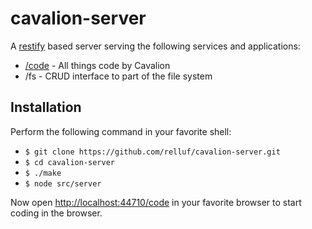 # cavalion-server

A [restify](http://restify.com/) based server serving the following services and applications:

* [/code](https://github.com/cavalion-code) - All things code by Cavalion
* /fs - CRUD interface to part of the file system

## Installation

Perform the following command in your favorite shell:

* `$ git clone https://github.com/relluf/cavalion-server.git`
* `$ cd cavalion-server`
* `$ ./make`
* `$ node src/server`

Now open [http://localhost:44710/code](http://localhost:44710/code/) in your favorite browser to start coding in the browser.
